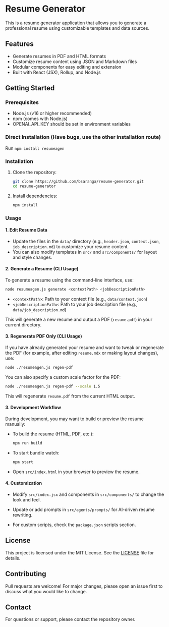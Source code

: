 
# Resume Generator

This is a resume generator application that allows you to generate a professional resume using customizable templates and data sources.

## Features

- Generate resumes in PDF and HTML formats
- Customize resume content using JSON and Markdown files
- Modular components for easy editing and extension
- Built with React (JSX), Rollup, and Node.js

## Getting Started

### Prerequisites

- Node.js (v16 or higher recommended)
- npm (comes with Node.js)
- OPENAI_API_KEY should be set in environment variables

### Direct Installation (Have bugs, use the other installation route)
Run `npm install resumeagen`

### Installation

1. Clone the repository:

   ```bash
   git clone https://github.com/bsaranga/resume-generator.git
   cd resume-generator
   ```

2. Install dependencies:

   ```bash
   npm install
   ```

### Usage

#### 1. Edit Resume Data

- Update the files in the `data/` directory (e.g., `header.json`, `context.json`, `job_description.md`) to customize your resume content.
- You can also modify templates in `src/` and `src/components/` for layout and style changes.


#### 2. Generate a Resume (CLI Usage)

To generate a resume using the command-line interface, use:

```bash
node resumeagen.js generate <contextPath> <jobDescriptionPath>
```

- `<contextPath>`: Path to your context file (e.g., `data/context.json`)
- `<jobDescriptionPath>`: Path to your job description file (e.g., `data/job_description.md`)

This will generate a new resume and output a PDF (`resume.pdf`) in your current directory.

#### 3. Regenerate PDF Only (CLI Usage)

If you have already generated your resume and want to tweak or regenerate the PDF (for example, after editing `resume.mdx` or making layout changes), use:

```bash
node ./resumeagen.js regen-pdf
```

You can also specify a custom scale factor for the PDF:

```bash
node ./resumeagen.js regen-pdf --scale 1.5
```

This will regenerate `resume.pdf` from the current HTML output.

#### 3. Development Workflow

During development, you may want to build or preview the resume manually:

- To build the resume (HTML, PDF, etc.):

  ```bash
  npm run build
  ```

- To start bundle watch:

  ```bash
  npm start
  ```

- Open `src/index.html` in your browser to preview the resume.

#### 4. Customization

- Modify `src/index.jsx` and components in `src/components/` to change the look and feel.
- Update or add prompts in `src/agents/prompts/` for AI-driven resume rewriting.

- For custom scripts, check the `package.json` scripts section.

## License

This project is licensed under the MIT License. See the [LICENSE](LICENSE) file for details.

## Contributing

Pull requests are welcome! For major changes, please open an issue first to discuss what you would like to change.

## Contact

For questions or support, please contact the repository owner.
